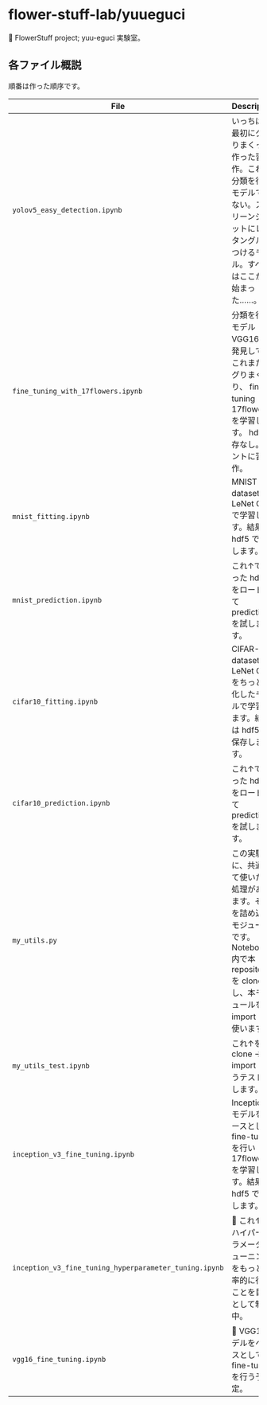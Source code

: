 flower-stuff-lab/yuueguci
===

🌻 FlowerStuff project; yuu-eguci 実験室。

## 各ファイル概説

順番は作った順序です。

|                          File                          |                                                                        Description                                                                        |
|--------------------------------------------------------|-----------------------------------------------------------------------------------------------------------------------------------------------------------|
| `yolov5_easy_detection.ipynb`                          | いっちばん最初にググりまくって作った習作。これは分類を行うモデルではない。スクリーンショットにレクタングルをつけるモデル。すべてはここから始まった……。    |
| `fine_tuning_with_17flowers.ipynb`                     | 分類を行うモデル VGG16 を発見して、これまたググりまくり、 fine-tuning して 17flowers を学習します。 hdf5 保存なし。ホントに習作。                         |
| `mnist_fitting.ipynb`                                  | MNIST dataset を LeNet CNN で学習します。結果は hdf5 で保存します。                                                                                       |
| `mnist_prediction.ipynb`                               | これ↑で作った hdf5 をロードして prediction を試します。                                                                                                   |
| `cifar10_fitting.ipynb`                                | CIFAR-10 dataset を LeNet CNN をちっと強化したモデルで学習します。結果は hdf5 で保存します。                                                              |
| `cifar10_prediction.ipynb`                             | これ↑で作った hdf5 をロードして prediction を試します。                                                                                                   |
| `my_utils.py`                                          | この実験中に、共通して使いたい処理があります。それを詰め込むモジュールです。 Notebook 内で本 repository を clone し、本モジュールを import して使います。 |
| `my_utils_test.ipynb`                                  | これ↑を clone -> import -> 使うテストをします。                                                                                                           |
| `inception_v3_fine_tuning.ipynb`                       | InceptionV3 モデルをベースとした fine-tuning を行い 17flowers を学習します。結果は hdf5 で保存します。                                                    |
| `inception_v3_fine_tuning_hyperparameter_tuning.ipynb` | 🚧 これ↑のハイパーパラメータチューニングをもっと効率的に行うことを目標として制作中。                                                                       |
| `vgg16_fine_tuning.ipynb`                              | 🚧 VGG16 モデルをベースとして fine-tuning を行う予定。                                                                                                     |

